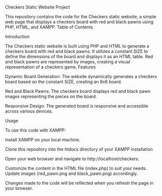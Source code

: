 Checkers Static Website Project 

This repository contains the code for the Checkers static website, a simple web page that displays a checkers board with red and black pawns using PHP, HTML, and XAMPP.
Table of Contents

Introduction

The Checkers static website is built using PHP and HTML to generate a checkers board with red and black pawns. It utilizes a constant SIZE to define the dimensions of the board and displays it as an HTML table. Red and black pawns are represented by images, creating a visual representation of a checkers game.
Features

Dynamic Board Generation: The website dynamically generates a checkers board based on the constant SIZE, creating an 8x8 board.

Red and Black Pawns: The checkers board displays red and black pawn images representing the pieces on the board.

Responsive Design: The generated board is responsive and accessible across various devices.

Usage

To use this code with XAMPP:

Install XAMPP on your local machine.

Clone this repository into the htdocs directory of your XAMPP installation

Open your web browser and navigate to http://localhost/checkers.

Customize the content in the HTML file (index.php) to suit your needs. Update images (red_pawn.png and black_pawn.png) accordingly.

Changes made to the code will be reflected when you refresh the page in your browser.
